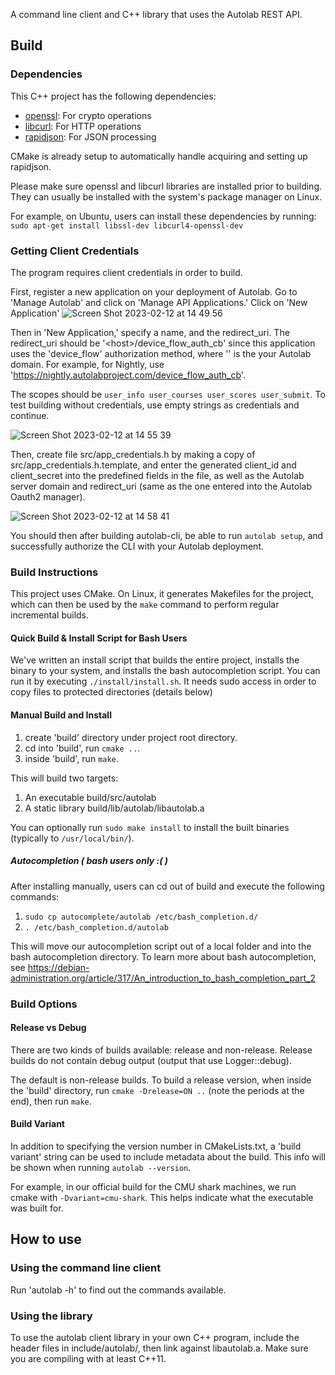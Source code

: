 A command line client and C++ library that uses the Autolab REST API.

## Build

### Dependencies

This C++ project has the following dependencies:

- [openssl](https://www.openssl.org/): For crypto operations
- [libcurl](https://curl.haxx.se/libcurl/): For HTTP operations
- [rapidjson](https://github.com/Tencent/rapidjson): For JSON processing

CMake is already setup to automatically handle acquiring and setting up rapidjson.

Please make sure openssl and libcurl libraries are installed prior to building. They can usually be installed with the system's package manager on Linux.

For example, on Ubuntu, users can install these dependencies by running:  
`sudo apt-get install libssl-dev libcurl4-openssl-dev`

### Getting Client Credentials

The program requires client credentials in order to build.

First, register a new application on your deployment of Autolab. Go to 'Manage Autolab' and click on 'Manage API Applications.' Click on 'New Application'
![Screen Shot 2023-02-12 at 14 49 56](https://user-images.githubusercontent.com/25730111/218333728-fba04ebb-fea2-437b-abad-4aaae91c9794.png)

Then in 'New Application,' specify a name, and the redirect_uri. The redirect_uri should be '\<host\>/device_flow_auth_cb' since this application uses the 'device_flow' authorization method, where '<host>' is the your Autolab domain. For example, for Nightly, use 'https://nightly.autolabproject.com/device_flow_auth_cb'.

The scopes should be `user_info user_courses user_scores user_submit`. To test building without credentials, use empty strings as credentials and continue.

![Screen Shot 2023-02-12 at 14 55 39](https://user-images.githubusercontent.com/25730111/218333852-f739cc46-bcb7-44d6-9209-6b049bfbb31c.png)

Then, create file src/app_credentials.h by making a copy of src/app_credentials.h.template, and enter the generated client_id and client_secret into the predefined fields in the file, as well as the Autolab server domain and redirect_uri (same as the one entered into the Autolab Oauth2 manager).

![Screen Shot 2023-02-12 at 14 58 41](https://user-images.githubusercontent.com/25730111/218334013-f4c2efb5-d98e-4595-bc3b-2fc747f8a299.png)

You should then after building autolab-cli, be able to run `autolab setup`, and successfully authorize the CLI with your Autolab deployment.

### Build Instructions

This project uses CMake. On Linux, it generates Makefiles for the project, which can then be used by the `make` command to perform regular incremental builds.

#### Quick Build & Install Script for Bash Users

We've written an install script that builds the entire project, installs the binary to your system, and installs the bash autocompletion script. You can run it by executing `./install/install.sh`. It needs sudo access in order to copy files to protected directories (details below)

#### Manual Build and Install

1. create 'build' directory under project root directory.
2. cd into 'build', run `cmake ..`.
3. inside 'build', run `make`.

This will build two targets:
1. An executable build/src/autolab
2. A static library build/lib/autolab/libautolab.a

You can optionally run `sudo make install` to install the built binaries (typically to `/usr/local/bin/`).

##### Autocompletion ( bash users only :( )

After installing manually, users can cd out of build and execute the following commands:

1. `sudo cp autocomplete/autolab /etc/bash_completion.d/`
2. `. /etc/bash_completion.d/autolab`

This will move our autocompletion script out of a local folder and into the bash autocompletion directory. To learn more about bash autocompletion, see https://debian-administration.org/article/317/An_introduction_to_bash_completion_part_2

### Build Options

#### Release vs Debug

There are two kinds of builds available: release and non-release. Release builds do not contain debug output (output that use Logger::debug).

The default is non-release builds. To build a release version, when inside the 'build' directory, run `cmake -Drelease=ON ..` (note the periods at the end), then run `make`.

#### Build Variant

In addition to specifying the version number in CMakeLists.txt, a 'build variant' string can be used to include metadata about the build. This info will be shown when running `autolab --version`.

For example, in our official build for the CMU shark machines, we run cmake with `-Dvariant=cmu-shark`. This helps indicate what the executable was built for.

## How to use

### Using the command line client

Run 'autolab -h' to find out the commands available.

### Using the library

To use the autolab client library in your own C++ program, include the header files in include/autolab/, then link against libautolab.a. Make sure you are compiling with at least C++11.
